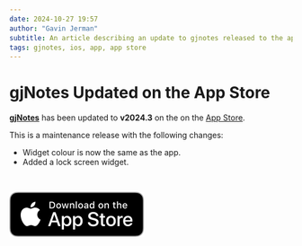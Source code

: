 ```yaml
---
date: 2024-10-27 19:57
author: "Gavin Jerman"
subtitle: An article describing an update to gjnotes released to the app store.
tags: gjnotes, ios, app, app store
---
```


# gjNotes Updated on the App Store

[**gjNotes**](/projects/gjNotes) has been updated to **v2024.3** on the on the [App Store](https://apps.apple.com/app/gjnotes/id1562333522?platform=iphone).  

This is a maintenance release with the following changes:
- Widget colour is now the same as the app.
- Added a lock screen widget.
<br>

[![download](/images/Download_on_the_App_Store_Badge_US-UK_RGB_blk_092917.svg)](https://apps.apple.com/app/gjnotes/id1562333522?platform=iphone)
